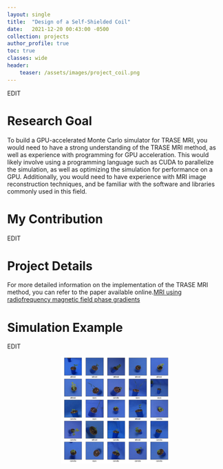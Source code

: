```yaml
---
layout: single
title:  "Design of a Self-Shielded Coil"
date:   2021-12-20 00:43:00 -0500
collection: projects
author_profile: true
toc: true
classes: wide
header:
    teaser: /assets/images/project_coil.png
---
```


EDIT

# Research Goal
To build a GPU-accelerated Monte Carlo simulator for TRASE MRI, you would need to have a strong understanding of the TRASE MRI method, as well as experience with programming for GPU acceleration. This would likely involve using a programming language such as CUDA to parallelize the simulation, as well as optimizing the simulation for performance on a GPU. Additionally, you would need to have experience with MRI image reconstruction techniques, and be familiar with the software and libraries commonly used in this field.

# My Contribution
EDIT

# Project Details
For more detailed information on the implementation of the TRASE MRI method, you can refer to the paper available online.<a href="https://nrc-publications.canada.ca/eng/view/accepted/?id=dcb1afce-003d-449d-b833-c5ace85ef71e">MRI using radiofrequency magnetic field phase gradients</a>

# Simulation Example
EDIT
<style>
.center {
  display: block;
  margin-left: auto;
  margin-right: auto;
  min-width: 30%;
  max-width: 50%;
  width: 50vw;
}
</style>
<img class="center" src="/assets/images/project_CNN_data.png" alt="Sample of my training dataset."> 




